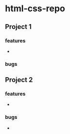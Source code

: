 # html-css-repo

## Project 1

### features
- 

### bugs


## Project 2

### features
- 

### bugs
- 
